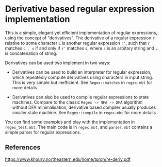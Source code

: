 # Derivative based regular expression implementation

This is a simple, elegant yet efficient implementation of regular expressions,
using the concept of "derivatives".
The derivative of a regular expression `r` relative to some character `c` is another regular expression `r'`,
such that `r` matches `c . s` if and only if `r'` matches `s`, where `s` is an arbitary string and `.` is concatenation of string.

Derivatives can be used two implement in two ways:

- Derivatives can be used to build an interpreter for regular expression, which repeatedly compute derivatives using characters in input string.
This is very simple but inefficient. See `Regex::matches` in `regex.mbt` for more details

- Derivatives can also be used to compile regular expressions to state machines.
Compare to the classic `Regex -> NFA -> DFA` algorithm without DFA minimalisation,
derivative based compiler usually produces smaller state machine.
See `Regex::compile` in `regex.mbt` for more details

You can find some examples and play with the implementation in `regex_test.mbt`.
The main code is in `regex.mbt`, and `parser.mbt` contains a simple parser for regular expressions.

## References
<https://www.khoury.northeastern.edu/home/turon/re-deriv.pdf>
